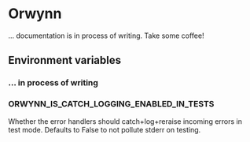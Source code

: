# Orwynn
... documentation is in process of writing. Take some coffee!

## Environment variables
### ... in process of writing

### ORWYNN_IS_CATCH_LOGGING_ENABLED_IN_TESTS
Whether the error handlers should catch+log+reraise incoming errors in test
mode. Defaults to False to not pollute stderr on testing.
